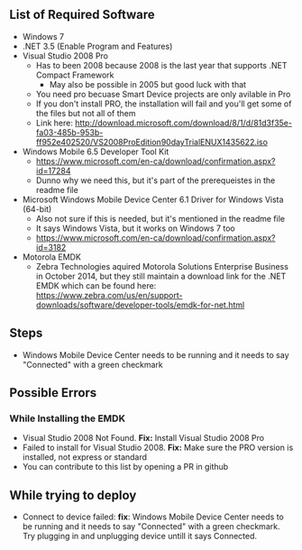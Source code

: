 
## List of Required Software
- Windows 7
- .NET 3.5 (Enable Program and Features)
- Visual Studio 2008 Pro 
  - Has to been 2008 because 2008 is the last year that supports .NET Compact Framework
    - May also be possible in 2005 but good luck with that
  - You need pro becuase Smart Device projects are only avilable in Pro
  - If you don't install PRO, the installation will fail and you'll get some of the files but not all of them
  - Link here: http://download.microsoft.com/download/8/1/d/81d3f35e-fa03-485b-953b-ff952e402520/VS2008ProEdition90dayTrialENUX1435622.iso
- Windows Mobile 6.5 Developer Tool Kit
  - https://www.microsoft.com/en-ca/download/confirmation.aspx?id=17284
  - Dunno why we need this, but it's part of the prerequeistes in the readme file
- Microsoft Windows Mobile Device Center 6.1 Driver for Windows Vista (64-bit)
  - Also not sure if this is needed, but it's mentioned in the readme file
  - It says Windows Vista, but it works on Windows 7 too
  - https://www.microsoft.com/en-ca/download/confirmation.aspx?id=3182
- Motorola EMDK
  - Zebra Technologies aquired Motorola Solutions Enterprise Business in October 2014, but they still maintain a download link for the .NET EMDK which can be found here: https://www.zebra.com/us/en/support-downloads/software/developer-tools/emdk-for-net.html
  
## Steps
- Windows Mobile Device Center needs to be running and it needs to say "Connected" with a green checkmark

## Possible Errors
### While Installing the EMDK
- Visual Studio 2008 Not Found. **Fix:** Install Visual Studio 2008 Pro
- Failed to install for Visual Studio 2008. **Fix:** Make sure the PRO version is installed, not express or standard
- You can contribute to this list by opening a PR in github

## While trying to deploy
- Connect to device failed: **fix**: Windows Mobile Device Center needs to be running and it needs to say "Connected" with a green checkmark. Try plugging in and unplugging device untill it says Connected.
